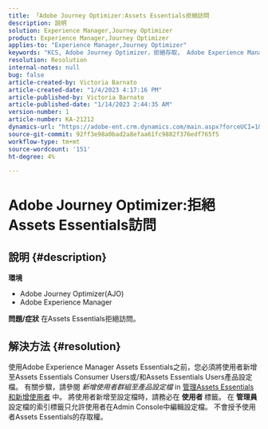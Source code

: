 ```yaml
---
title: 「Adobe Journey Optimizer:Assets Essentials拒絕訪問
description: 說明
solution: Experience Manager,Journey Optimizer
product: Experience Manager,Journey Optimizer
applies-to: "Experience Manager,Journey Optimizer"
keywords: "KCS, Adobe Journey Optimizer，拒絕存取， Adobe Experience Manager, AEM, AJO, Assets Essentials，疑難排解"
resolution: Resolution
internal-notes: null
bug: false
article-created-by: Victoria Barnato
article-created-date: "1/4/2023 4:17:16 PM"
article-published-by: Victoria Barnato
article-published-date: "1/14/2023 2:44:35 AM"
version-number: 1
article-number: KA-21212
dynamics-url: "https://adobe-ent.crm.dynamics.com/main.aspx?forceUCI=1&pagetype=entityrecord&etn=knowledgearticle&id=f3e21340-4b8c-ed11-81ad-6045bd0067ea"
source-git-commit: 92ff3e98a0bad2a8efaa61fc9882f376edf765f5
workflow-type: tm+mt
source-wordcount: '151'
ht-degree: 4%

---
```


# Adobe Journey Optimizer:拒絕Assets Essentials訪問

## 說明 {#description}

<b>環境</b>
- Adobe Journey Optimizer(AJO)
- Adobe Experience Manager



<b>問題/症狀</b>
在Assets Essentials拒絕訪問。


## 解決方法 {#resolution}


使用Adobe Experience Manager Assets Essentials之前，您必須將使用者新增至Assets Essentials Consumer Users或/和Assets Essentials Users產品設定檔。 有關步驟，請參閱 *新增使用者群組至產品設定檔* in [管理Assets Essentials和新增使用者](https://experienceleague.adobe.com/docs/experience-manager-assets-essentials/help/get-started-admins/deploy-administer.html#add-users-to-product-profiles) 中。 將使用者新增至設定檔時，請務必在 <b>使用者 </b> 標籤。 在 <b>管理員</b> 設定檔的索引標籤只允許使用者在Admin Console中編輯設定檔。 不會授予使用者Assets Essentials的存取權。


